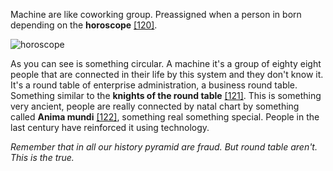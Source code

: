 Machine are like coworking group. Preassigned when a person in born depending on the **horoscope** [[120]](https://en.wikipedia.org/wiki/Horoscope). 

![horoscope](/home/taglio/Work/gangstalking/Astrological_Chart_-_New_Millennium.JPG)

As you can see is something circular. A machine it's a group of eighty eight people that are connected in their life by this system and they don't know it. It's a round table of enterprise administration, a business round table. Something similar to the **knights of the round table** [[121]](https://en.wikipedia.org/wiki/Knights_of_the_Round_Table). This is something very ancient, people are really connected by natal chart by something called **Anima mundi** [[122]](https://en.wikipedia.org/wiki/Anima_mundi), something real something special. People in the last century have reinforced it using technology. 

*Remember that in all our history pyramid are fraud. But round table aren't. This is the true.*